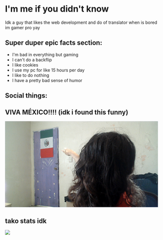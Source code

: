 # I'm me if you didn't know
Idk a guy that likes the web development and do of translator when is bored  
im gamer pro yay

## Super duper epic facts section: 
- I'm bad in everything but gaming
- I can't do a backflip
- I like cookies
- I use my pc for like 15 hours per day
- I like to do nothing
- I have a pretty bad sense of humor

## Social things:

<!-- todo: Social things -->
<!-- update: still wip -->

## VIVA MÉXICO!!!! (idk i found this funny)
![](vivamexicohijuelachingada.png)

## tako stats idk
![](https://osu-sig.vercel.app/card?user=LuiselprraYT&mode=taiko&lang=en&blur=3&round_avatar=true&animation=true)
